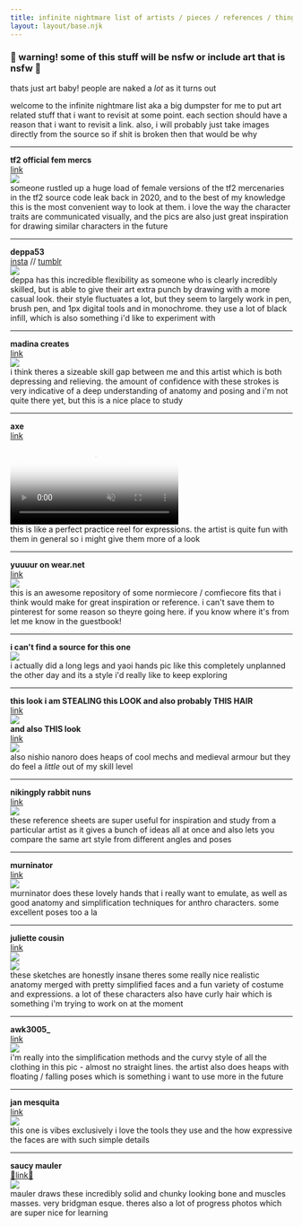 ```yaml
---
title: infinite nightmare list of artists / pieces / references / things i want to draw
layout: layout/base.njk
---
```

<div class="infinite-nightmare">

### 🔞 warning! some of this stuff will be nsfw or include art that is nsfw 🔞
thats just art baby! people are naked a _lot_ as it turns out

welcome to the infinite nightmare list aka a big dumpster for me to put art related stuff that i want to revisit at some point. each section should have a reason that i want to revisit a link. also, i will probably just take images directly from the source so if shit is broken then that would be why

---

**tf2 official fem mercs**  
[link](https://www.reddit.com/gallery/10acji6)  
![](https://preview.redd.it/f1wzku48soba1.png?width=748&format=png&auto=webp&v=enabled&s=3637b40447391a48acdbcbb3fad1aa927dc6d154)  
someone rustled up a huge load of female versions of the tf2 mercenaries in the tf2 source code leak back in 2020, and to the best of my knowledge this is the most convenient way to look at them. i love the way the character traits are communicated visually, and the pics are also just great inspiration for drawing similar characters in the future

---

**deppa53**  
[insta](https://www.instagram.com/deppa_53/) // [tumblr](https://sdns53.tumblr.com/archive)  
![](https://64.media.tumblr.com/8c9c9961ab126654570818f1a325660e/4a8336280a4358ce-b1/s1280x1920/eacdff6bf2da569302febbc967f3a1b98c2907b1.jpg)  
deppa has this incredible flexibility as someone who is clearly incredibly skilled, but is able to give their art extra punch by drawing with a more casual look. their style fluctuates a lot, but they seem to largely work in pen, brush pen, and 1px digital tools and in monochrome. they use a lot of black infill, which is also something i'd like to experiment with  

---

**madina creates**  
[link](https://www.instagram.com/madinacreates/)  
![](/_assets/img/infinite_nightmare/madina_creates.webp)  
i think theres a sizeable skill gap between me and this artist which is both depressing and relieving. the amount of confidence with these strokes is very indicative of a deep understanding of anatomy and posing and i'm not quite there yet, but this is a nice place to study

---

**axe**  
[link](https://anaxe.tumblr.com/post/715967986808373248/%CE%B8w%CE%B8#notes)  
<video autoplay loop muted controls poster="https://64.media.tumblr.com/tumblr_rtw8xwu1N51sosrgr_frame1.jpg">  
    <source src="https://va.media.tumblr.com/tumblr_rtw8xwu1N51sosrgr.mp4" type="video/mp4"></source>  
    <img src="https://64.media.tumblr.com/tumblr_rtw8xwu1N51sosrgr_frame1.jpg"></img>  
</video>  
this is like a perfect practice reel for expressions. the artist is quite fun with them in general so i might give them more of a look

---

**yuuuur on wear.net**  
[link](https://wear.net/tub/)  
![](https://images.wear2.jp/coordinate/p3iqJv8G/H6efEodL/1682284029_500.jpg)  
this is an awesome repository of some normiecore / comfiecore fits that i think would make for great inspiration or reference. i can't save them to pinterest for some reason so theyre going here. if you know where it's from let me know in the guestbook!

---

**i can't find a source for this one**  
![](/_assets/img/infinite_nightmare/unknown_1.jpg)  
i actually did a long legs and yaoi hands pic like this completely unplanned the other day and its a style i'd really like to keep exploring

---

**this look i am STEALING this LOOK and also probably THIS HAIR**  
[link](https://www.artstation.com/artwork/3dwgWE)  
![](https://cdna.artstation.com/p/assets/images/images/030/326/206/large/nishio-nanora-dcs3tpau8aadtkj.jpg)  
**and also THIS look**  
[link](https://www.artstation.com/artwork/L2xaJl)  
![](https://cdna.artstation.com/p/assets/images/images/017/639/168/large/nishio-nanora-1.jpg?1556787843)  
also nishio nanoro does heaps of cool mechs and medieval armour but they do feel a _little_ out of my skill level

---

**nikingply rabbit nuns**  
[link](https://twitter.com/Nikingply/status/1338320001938276359/photo/1)  
![](https://pbs.twimg.com/media/EpKqrHIVEAE0zte?format=jpg)  
these reference sheets are super useful for inspiration and study from a particular artist as it gives a bunch of ideas all at once and also lets you compare the same art style from different angles and poses

---

**murninator**  
[link](https://murninatair.tumblr.com/)  
![](https://64.media.tumblr.com/57fe8ea733da6bae7aebbc1ee08f1b5c/d87c3f33013086c7-1e/s1280x1920/3c7fb980b5f4190f75cd956d8daa5513fbcbac2b.png)  
murninator does these lovely hands that i really want to emulate, as well as good anatomy and simplification techniques for anthro characters. some excellent poses too a la

---

**juliette cousin**  
[link](https://www.tumblr.com/juliettecousin/714392637673783296/sketchbook-update-22)  
![](https://64.media.tumblr.com/7a27578bd5719b98c69d80bc53d4c54e/1d12d22481b3ae58-ce/s2048x3072/643004fee5b0a65da9175b9b12cb91ba07565c0a.jpg)  
![](https://64.media.tumblr.com/684c9f007a5b4934e9a2643355e95b7f/1d12d22481b3ae58-28/s2048x3072/09420956e7d2802e524952ed3d90b29e76a6a65e.jpg)  
these sketches are honestly insane theres some really nice realistic anatomy merged with pretty simplified faces and a fun variety of costume and expressions. a lot of these characters also have curly hair which is something i'm trying to work on at the moment

---

**awk3005_**  
[link](https://www.instagram.com/p/CrlHtiiK0CB/)  
![](/_assets/img/infinite_nightmare/awk3005.webp)  
i'm really into the simplification methods and the curvy style of all the clothing in this pic - almost no straight lines. the artist also does heaps with floating / falling poses which is something i want to use more in the future

---

**jan mesquita**  
[link](https://twitter.com/JanKapnoc)  
![](https://pbs.twimg.com/media/Fuo-NPmWcAMGZr2?format=jpg&name=large)  
this one is vibes exclusively i love the tools they use and the how expressive the faces are with such simple details

---

**saucy mauler**  
[🔞link🔞](https://twitter.com/saucymauler/media)  
![](https://pbs.twimg.com/media/FmwLGy9aEAA2-wq?format=jpg)  
mauler draws these incredibly solid and chunky looking bone and muscles masses. very bridgman esque. theres also a lot of progress photos which are super nice for learning

</div>